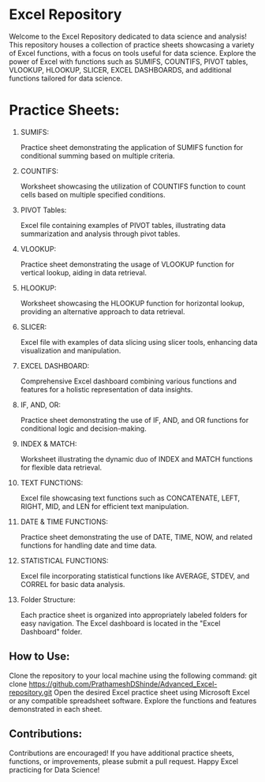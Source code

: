  # Excel Repository
Welcome to the Excel Repository dedicated to data science and analysis! This repository houses a collection of practice sheets showcasing a variety of Excel functions, with a focus on tools useful for data science. Explore the power of Excel with functions such as SUMIFS, COUNTIFS, PIVOT tables, VLOOKUP, HLOOKUP, SLICER, EXCEL DASHBOARDS, and additional functions tailored for data science.

# Practice Sheets:
1.  SUMIFS:  
    
    Practice sheet demonstrating the application of SUMIFS function for conditional summing based on multiple criteria.
    
2. COUNTIFS:

    Worksheet showcasing the utilization of COUNTIFS function to count cells based on multiple specified conditions.
    
3. PIVOT Tables:

    Excel file containing examples of PIVOT tables, illustrating data summarization and analysis through pivot tables.
    
4. VLOOKUP:
   
    Practice sheet demonstrating the usage of VLOOKUP function for vertical lookup, aiding in data retrieval.
    
5. HLOOKUP:

    Worksheet showcasing the HLOOKUP function for horizontal lookup, providing an alternative approach to data retrieval.
6. SLICER:

    Excel file with examples of data slicing using slicer tools, enhancing data visualization and manipulation.
7. EXCEL DASHBOARD:

    Comprehensive Excel dashboard combining various functions and features for a holistic representation of data insights.
8. IF, AND, OR:

    Practice sheet demonstrating the use of IF, AND, and OR functions for conditional logic and decision-making.
9. INDEX & MATCH:

    Worksheet illustrating the dynamic duo of INDEX and MATCH functions for flexible data retrieval.
10. TEXT FUNCTIONS:

    Excel file showcasing text functions such as CONCATENATE, LEFT, RIGHT, MID, and LEN for efficient text manipulation.
11. DATE & TIME FUNCTIONS:

    Practice sheet demonstrating the use of DATE, TIME, NOW, and related functions for handling date and time data.
12. STATISTICAL FUNCTIONS:

    Excel file incorporating statistical functions like AVERAGE, STDEV, and CORREL for basic data analysis.
13. Folder Structure:

    Each practice sheet is organized into appropriately labeled folders for easy navigation.
    The Excel dashboard is located in the "Excel Dashboard" folder.
## How to Use:
Clone the repository to your local machine using the following command:
git clone https://github.com/PrathameshDShinde/Advanced_Excel-repository.git
Open the desired Excel practice sheet using Microsoft Excel or any compatible spreadsheet software.
Explore the functions and features demonstrated in each sheet.

## Contributions:
Contributions are encouraged! If you have additional practice sheets, functions, or improvements, please submit a pull request.
Happy Excel practicing for Data Science!
